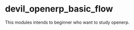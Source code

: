 devil_openerp_basic_flow
========================

This modules intends to beginner who want to study openerp.
